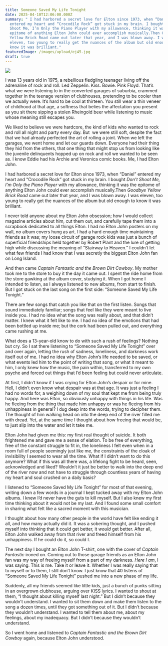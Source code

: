 ```yaml
---
title: Someone Saved My Life Tonight
date: 2025-04-10T12:06:00.000Z
summary: " I had harbored a secret love for Elton since 1973, when “Daniel”
  entered my heart and “Crocodile Rock” got stuck in my brain. I bought Don’t
  Shoot Me, I’m Only the Piano Player with my allowance, thinking it was the
  epitome of anything Elton John could ever accomplish musically.Then Goodbye
  Yellow Brick Road came out later that year, and I was blown away. I was
  eleven, too young to really get the nuances of the album but old enough to
  know it was brilliant."
featuredImage: /images/upload/ej45.jpg
draft: true
---
```

![](/images/upload/ej45.jpg)

I was 13 years old in 1975, a rebellious fledgling teenager living off the adrenaline of rock and roll. Led Zeppelin. Kiss. Bowie. Pink Floyd. That’s what we were listening to in the converted garages of suburbia, crammed together in the teenage version of clubhouses, pretending to be cooler than we actually were. It’s hard to be cool at thirteen. You still wear a thin veneer of childhood at that age, a softness that belies the affectation you present as you sit there sipping a stolen Rheingold beer while listening to music whose meaning still escapes you. 

We liked to believe we were hardcore, the kind of kids who wanted to rock and roll all night and party every day. But  we were still soft, despite the fact that we had already perfected the art of rolling a joint. When we left the garages, we went home and let our guards down. Everyone had their thing they hid from the others, that one thing that might stop us from looking like the juvenile delinquents hopped up on rock and roll we wanted to be seen as. I know Eddie had his Archie and Veronica comic books. Me, I had Elton John.

I had harbored a secret love for Elton since 1973, when “Daniel” entered my heart and “Crocodile Rock” got stuck in my brain. I bought *Don’t Shoot Me, I’m Only the Piano Player* with my allowance, thinking it was the epitome of anything Elton John could ever accomplish musically.Then *Goodbye Yellow Brick Road* came out later that year, and I was blown away. I was eleven, too young to really get the nuances of the album but old enough to know it was brilliant.

I never told anyone about my Elton John obsession; how I would collect magazine articles about him, cut them out, and carefully tape them into a scrapbook dedicated to all things Elton. I had no Elton John posters on my wall, no album covers hung as art. I had a hard enough time maintaining friends as it was; my loose circuit of garage rock kids was just a bunch of superficial friendships held together by Robert Plant and the lure of getting high while discussing the meaning of “Stairway to Heaven.” I couldn’t let what few friends I had know that I was secretly the biggest Elton John fan on Long Island.

And then came *Captain Fantastic and the Brown Dirt Cowboy*. My mother took me to the store to buy it the day it came out. I spent the ride home from the store gawking at the album cover, studying it. When I got home I intended to listen, as I always listened to new albums, from start to finish. But I got stuck on the last song on the first side: “Someone Saved My Life Tonight.”

There are few songs that catch you like that on the first listen. Songs that sound immediately familiar; songs that feel like they were meant to live inside you. I had no idea what the song was really about, and that didn’t matter. I knew what it felt like to me. I had no idea of the emotions that had been bottled up inside me; but the cork had been pulled out, and everything came rushing at me. 

What does a 13-year-old know to do with such a rush of feelings? Nothing but cry. So I sat there listening to “Someone Saved My Life Tonight” over and over again, letting the rush of sadness, loneliness, and darkness work itself out of me. I had no idea why Elton John’s life needed to be saved, or what events led him to the point of writing that song, or what it meant to him, I only knew how the music, the pain within, transferred to my own psyche and forced out things that I’d been feeling but could never articulate.

At first, I didn’t know if I was crying for Elton John’s despair or for mine. Hell, I didn’t even know what despair was at that age. It was just a feeling I had no words for, a weighing down of my soul that kept me from being truly happy. And here was Elton, so obviously unhappy with things in his life. Was he fleeing from the thing that made him unhappy or was he fleeing from his unhappiness in general? I dug deep into the words, trying to decipher them. The thought of him walking head on into the deep end of the river filled me with dread. Yet, at the same time I thought about how freeing that would be, to just slip into the water and let it take me.

Elton John had given me this: my first real thought of suicide. It both frightened me and gave me a sense of elation. To be free of everything, free of the constant struggle to fit in, the loneliness I felt even when in a room full of people seemingly just like me, the constraints of the cloak of invisibility I seemed to wear all the time. What if I didn’t want to do this anymore? What if this was all there was, a lifelong fight to be heard, seen, acknowledged and liked? Wouldn’t it just be better to walk into the deep end of the river now and not have to struggle through countless years of having my heart and soul crushed on a daily basis?

I listened to “Someone Saved My Life Tonight” for most of that evening, writing down a few words in a journal I kept tucked away with my Elton John albums. I knew I’d never have the guts to kill myself. But I also knew my first time thinking about it would not be my last. And I found some small comfort in sharing what felt like a sacred moment with this musician.

I thought about how many other people in the world have felt like ending it all, and how many actually did it. It was a sobering thought, and I pushed myself into thinking that it could get better, it *would* get better. After all, Elton John walked away from that river and freed himself from his unhappiness. If he could do it, so could I.

The next day I bought an Elton John T-shirt, one with the cover of *Captain Fantastic* ironed on. Coming out to those garage friends as an Elton John fan was my way of freeing myself from a part of my darkness. *Here I am*, I was saying. This is me. Take it or leave it. Whether I was really saying that to myself or to them, I still don’t know. I just know that 40 listens of “Someone Saved My Life Tonight” pushed me into a new phase of my life. 

Suddenly, all my friends seemed like little kids, just a bunch of punks sitting in an overgrown clubhouse, arguing over KISS lyrics. I wanted to shout at them, “I thought about killing myself last night.” But I didn’t because they wouldn’t understand. I wanted to sit them down and make them listen to the song a dozen times, until they got something out of it. But I didn’t because they wouldn’t understand. I wanted to tell them about me, about my feelings, about my inadequacy. But I didn’t because they wouldn’t understand.

So I went home and listened to *Captain Fantastic and the Brown Dirt Cowboy* again, because Elton John understood.
